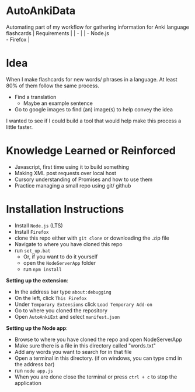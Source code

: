 # AutoAnkiData
Automating part of my workflow for gathering information for Anki language flashcards 
| Requirements | 
| - |
| - Node.js <br> - Firefox    |

# Idea
When I make flashcards for new words/ phrases in a language. At least 80% of them follow the same process.
- Find a translation
  - Maybe an example sentence 
- Go to google images to find (an) image(s) to help convey the idea

I wanted to see if I could build a tool that would help make this process a little faster.

# Knowledge Learned or Reinforced
- Javascript, first time using it to build something
- Making XML post requests over local host
- Cursory understanding of Promises and how to use them
- Practice managing a small repo using git/ github

# Installation Instructions
- Install `Node.js` (LTS)
- Install `Firefox`
- clone this repo either with `git clone` or downloading the .zip file
- Navigate to where you have cloned this repo
-  run `set_up.bat`
   - Or, if you want to do it yourself
   - open the `NodeServerApp` folder
   - run `npm install`

<b>Setting up the extension</b>:
- In the address bar type `about:debugging`
- On the left, click `This Firefox`
- Under `Temporary Extensions` click `Load Temporary Add-on`
- Go to where you cloned the repository
- Open `AutoAnkiExt`  and select `manifest.json`

<b>Setting up the Node app</b>:
- Browse to where you have cloned the repo and open NodeServerApp
- Make sure there is a file in this directory called "words.txt"
- Add any words you want to search for in that file
- Open a terminal in this directory. (if on windows, you can type cmd in the address bar)
- run `node app.js`
- When you are done close the terminal or press `ctrl + c` to stop the application
